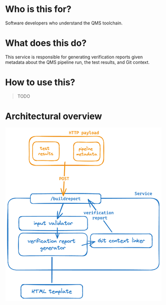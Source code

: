 # Who is this for?
Software developers who understand the QMS toolchain.

# What does this do?
This service is responsible for generating verification reports given metadata about the QMS pipeline run, the test results, and Git context.

# How to use this?
> TODO

# Architectural overview
![](./architecture.png)